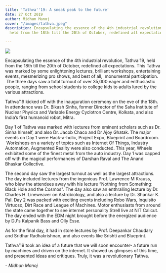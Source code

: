 ```yaml
---
title: 'Tathva''19: A sneak peak to the future'
date: 27 Oct 2019
author: Midhun Manoj
cover: "/images/tathva.jpeg"
description: Encapsulating the essence of the 4th industrial revolution, Tathva'19,
  held from the 18th till the 20th of October, redefined all expectations.

---
```

![](/images/tathva.jpeg)

Encapsulating the essence of the 4th industrial revolution, Tathva'19, held from the 18th till the 20th of October, redefined all expectations. This Tathva was marked by some enlightening lectures, brilliant workshops, entertaining events, mesmerizing pro shows, and best of all,  monumental participation.  The three days saw a total turnout of over 35,000 eager and enthusiastic people, ranging from school students to college kids to adults lured by the various attractions.

Tathva’19 kicked off with the inauguration ceremony on the eve of the 18th. In attendance was Dr. Bikash Sinha, former Director of the Saha Institute of Nuclear Physics and Variable Energy Cyclotron Centre, Kolkata, and also India’s first humanoid robot, Mitra.

Day 1 of Tathva was marked with lectures from eminent scholars such as Dr. Sinha himself, and also Dr. Jacob Chaco and Dr Ajoy Ghatak. The major events on Day 1 were Hack-a-holic, Project Expo, Blueprint and Boardroom.  Workshops on a variety of topics such as Internet Of Things, Industry Automation, Augmented Reality were also conducted. This year, Wheels exhibited some of the finest metal from the auto industry. Day 1 was capped off with the magical performances of Darshan Raval and The Anand Bhaskar Collective.

The second day saw the largest turnout as well as the largest attractions. The day included lectures from the ingenious Prof. Lawrence M Krauss, who blew the attendees away with his lecture “Nothing from Something: Black Hole and the Cosmos". The day also saw an enthralling lecture by Dr. Charles H. Lineweaver on Astrobiology, and also a lecture by Dr. Shankar K. Pal. Day 2 was packed with exciting events including Robo Wars, Inquisito Virtuoso, Dirt Race and League of Machines. Motor enthusiasts from around the state came together to see internet personality Strell live at NIT Calicut. The day ended with the EDM night brought before the energized audience by DJ's Kalpanik Bass and Olly Esse.

As for the final day, it had in store lectures by Prof. Deepankar Chaudary and Sridhar Radhakrishnan, and also events like Srishti and Blueprint.

Tathva’19 took an idea of a future that we will soon encounter- a future run by machines and driven on the internet. It showed us glimpses of this time, and presented ideas and critiques. Truly, it was a revolutionary Tathva.

_- Midhun Manoj_